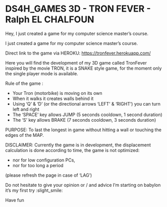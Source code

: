 # DS4H_GAMES 3D - TRON FEVER - Ralph EL CHALFOUN

Hey, I just created a game for my computer science master’s course.

I just created a game for my computer science master’s course.

Direct link to the game via HEROKU: https://tronfever.herokuapp.com/

Here you will find the development of my 3D game called TronFever inspired by the movie TRON, it is a SNAKE style game, for the moment only the single player mode is available.

Rule of the game :
- Your Tron (motorbike) is moving on its own
- When it walks it creates walls behind it
- Using ‘Q’ & ‘D’ (or the directional arrows ‘LEFT’ & ‘RIGHT’) you can turn left and right
- The ‘SPACE’ key allows JUMP (5 seconds cooldown, 1 second duration)
- The ‘S’ key allows BRAKE (7 seconds cooldown, 3 seconds duration)

PURPOSE: To last the longest in game without hitting a wall or touching the edges of the MAP.

DISCLAIMER:
Currently the game is in development, the displacement calculation is done according to time, the game is not optimized:
  - nor for low configuration PCs,
  - nor for too long a period

(please refresh the page in case of ‘LAG’)

Do not hesitate to give your opinion or / and advice I’m starting on babylon it’s my first try :slight_smile:

Have fun
